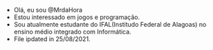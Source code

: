 - Olá, eu sou @MrdaHora
- Estou interessado em jogos e programação.
- Sou atualmente estudante do IFAL(Institudo Federal de Alagoas) no ensino médio integrado com Informática.
- File ipdated in 25/08/2021.
